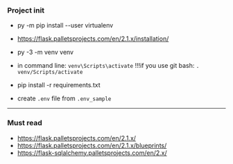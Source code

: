 ### Project init
- py -m pip install --user virtualenv
- https://flask.palletsprojects.com/en/2.1.x/installation/
- py -3 -m venv venv

- in command line: `venv\Scripts\activate` !!!if you use git bash: `. venv/Scripts/activate`

- pip install -r requirements.txt
- create `.env` file from `.env_sample`

---

### Must read
- https://flask.palletsprojects.com/en/2.1.x/
- https://flask.palletsprojects.com/en/2.1.x/blueprints/
- https://flask-sqlalchemy.palletsprojects.com/en/2.x/
